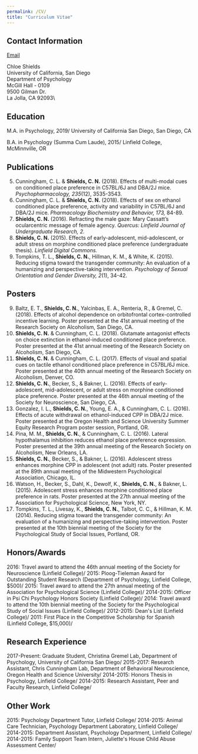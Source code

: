 ```yaml
---
permalink: /CV/
title: "Curriculum Vitae"
---
```


## Contact Information

[Email](mailto:chshield@ucsd.edu)

Chloe Shields\
University of California, San Diego\
Department of Psychology\
McGill Hall - 0109\
9500 Gilman Dr.\
La Jolla, CA 92093\

## Education

M.A. in Psychology, 2019/
University of California San Diego, San Diego, CA

B.A. in Psychology (Summa Cum Laude), 2015/
Linfield College, McMinnville, OR

## Publications 

5. Cunningham, C. L. & **Shields, C. N.** (2018). Effects of multi-modal cues on conditioned place preference in C57BL/6J and DBA/2J mice. *Psychopharmacology, 235*(12), 3535-3543.
4. Cunningham, C. L. & **Shields, C. N.** (2018). Effects of sex on ethanol conditioned place preference, activity and variability in C57BL/6J and DBA/2J mice. *Pharmacology Biochemistry and Behavior, 173,* 84-89.
3. **Shields, C. N.** (2016). Refracting the male gaze: Mary Cassatt’s ocularcentric message of female agency. *Quercus: Linfield Journal of Undergraduate Research, 2.*
2. **Shields, C. N.** (2015). Effects of early-adolescent, mid-adolescent, or adult stress on morphine conditioned place preference (undergraduate thesis). *Linfield Digital Commons.*
1. Tompkins, T. L., **Shields, C. N.**, Hillman, K. M., & White, K. (2015). Reducing stigma toward the transgender community: An evaluation of a humanizing and perspective-taking intervention. *Psychology of Sexual Orientation and Gender Diversity, 2*(1), 34-42.

## Posters

9. Baltz, E. T., **Shields, C. N.**, Yalcinbas, E. A., Renteria, R., & Gremel, C. (2018). Effects of alcohol dependence on orbitofrontal cortex-controlled incentive learning. Poster presented at the 41st annual meeting of the Research Society on Alcoholism, San Diego, CA. 
8. **Shields, C. N.** & Cunningham, C. L. (2018). Glutamate antagonist effects on choice extinction in ethanol-induced conditioned place preference. Poster presented at the 41st annual meeting of the Research Society on Alcoholism, San Diego, CA.
7. **Shields, C. N.** & Cunningham, C. L. (2017). Effects of visual and spatial cues on tactile ethanol conditioned place preference in C57BL/6J mice. Poster presented at the 40th annual meeting of the Research Society on Alcoholism, Denver, CO.
6. **Shields, C. N.**, Becker, S., & Bakner, L. (2016). Effects of early-adolescent, mid-adolescent, or adult stress on morphine conditioned place preference. Poster presented at the 46th annual meeting of the Society for Neuroscience, San Diego, CA. 
5. Gonzalez, I. L., **Shields, C. N.**, Young, E. A., & Cunningham, C. L. (2016). Effects of acute withdrawal on ethanol-induced CPP in DBA/2J mice. Poster presented at the Oregon Health and Science University Summer Equity Research Program poster session, Portland, OR.
4. Pina, M. M., **Shields, C. N.**, & Cunningham, C. L. (2016). Lateral hypothalamus inhibition reduces ethanol place preference expression. Poster presented at the 39th annual meeting of the Research Society on Alcoholism, New Orleans, LA.
3. **Shields, C. N.**, Becker, S., & Bakner, L. (2016). Adolescent stress enhances morphine CPP in adolescent (not adult) rats. Poster presented at the 89th annual meeting of the Midwestern Psychological Association, Chicago, IL.
2. Watson, H., Becker, S., Dahl, K., Dewolf, K., **Shields, C. N.**, & Bakner, L. (2015). Adolescent stress enhances morphine conditioned place preference in rats. Poster presented at the 27th annual meeting of the Association for Psychological Science, New York, NY. 
1. Tompkins, T. L., Livesay, K., **Shields, C. N.**, Talbot, C. C., & Hillman, K. M. (2014). Reducing stigma toward the transgender community: An evaluation of a humanizing and perspective-taking intervention. Poster presented at the 10th biennial meeting of the Society for the Psychological Study of Social Issues, Portland, OR. 

## Honors/Awards

2016: Travel award to attend the 46th annual meeting of the Society for Neuroscience (Linfield College)/
2015: Ploog-Tieleman Award for Outstanding Student Research (Department of Psychology, Linfield College, $500)/
2015: Travel award to attend the 27th annual meeting of the Association for Psychological Science (Linfield College)/
2014-2015: Officer in Psi Chi Psychology Honors Society (Linfield College)/
2014: Travel award to attend the 10th biennial meeting of the Society for the Psychological Study of Social Issues (Linfield College)/
2012-2015: Dean's List (Linfield College)/
2011: First Place in the Competitive Scholarship for Spanish (Linfield College, $15,000)/

## Research Experience

2017-Present: Graduate Student, Christina Gremel Lab, Department of Psychology, University of California San Diego/
2015-2017: Research Assistant, Chris Cunningham Lab, Department of Behavioral Neuroscience, Oregon Health and Science University/
2014-2015: Honors Thesis in Psychology, Linfield College/
2014-2015: Research Assistant, Peer and Faculty Research, Linfield College/

## Other Work

2015: Psychology Department Tutor, Linfield College/
2014-2015: Animal Care Technician, Psychology Department Laboratory, Linfield College/
2014-2015: Department Assistant, Psychology Department, Linfield College/
2014-2015: Family Support Team Intern, Juliette's House Child Abuse Assessment Center/